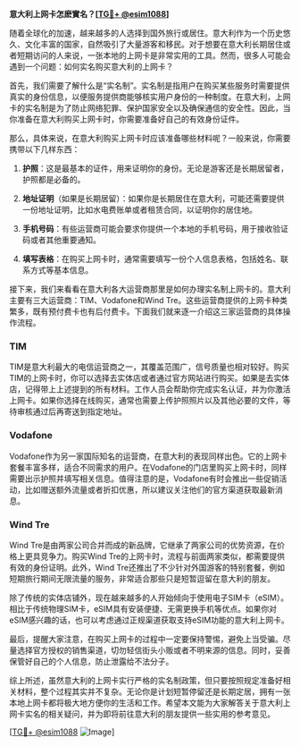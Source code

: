 **意大利上网卡怎麽實名？[[TG💪+ @esim1088](https://t.me/s/esim1088)]**

随着全球化的加速，越来越多的人选择到国外旅行或居住。意大利作为一个历史悠久、文化丰富的国家，自然吸引了大量游客和移民。对于想要在意大利长期居住或者短期访问的人来说，一张本地的上网卡是非常实用的工具。然而，很多人可能会遇到一个问题：如何实名购买意大利的上网卡？

首先，我们需要了解什么是“实名制”。实名制是指用户在购买某些服务时需要提供真实的身份信息，以便服务提供商能够核实用户身份的一种制度。在意大利，上网卡的实名制是为了防止网络犯罪、保护国家安全以及确保通信的安全性。因此，当你准备在意大利购买上网卡时，你需要准备好自己的有效身份证件。

那么，具体来说，在意大利购买上网卡时应该准备哪些材料呢？一般来说，你需要携带以下几样东西：

1. **护照**：这是最基本的证件，用来证明你的身份。无论是游客还是长期居留者，护照都是必备的。
   
2. **地址证明**（如果是长期居留）：如果你是长期居住在意大利，可能还需要提供一份地址证明，比如水电费账单或者租赁合同，以证明你的居住地。

3. **手机号码**：有些运营商可能会要求你提供一个本地的手机号码，用于接收验证码或者其他重要通知。

4. **填写表格**：在购买上网卡时，通常需要填写一份个人信息表格，包括姓名、联系方式等基本信息。

接下来，我们来看看在意大利各大运营商那里是如何办理实名制上网卡的。意大利主要有三大运营商：TIM、Vodafone和Wind Tre。这些运营商提供的上网卡种类繁多，既有预付费卡也有后付费卡。下面我们就来逐一介绍这三家运营商的具体操作流程。

### TIM

TIM是意大利最大的电信运营商之一，其覆盖范围广，信号质量也相对较好。购买TIM的上网卡时，你可以选择去实体店或者通过官方网站进行购买。如果是去实体店，记得带上上述提到的所有材料。工作人员会帮助你完成实名认证，并为你激活上网卡。如果你选择在线购买，通常也需要上传护照照片以及其他必要的文件，等待审核通过后再寄送到指定地址。

### Vodafone

Vodafone作为另一家国际知名的运营商，在意大利的表现同样出色。它的上网卡套餐丰富多样，适合不同需求的用户。在Vodafone的门店里购买上网卡时，同样需要出示护照并填写相关信息。值得注意的是，Vodafone有时会推出一些促销活动，比如赠送额外流量或者折扣优惠，所以建议关注他们的官方渠道获取最新消息。

### Wind Tre

Wind Tre是由两家公司合并而成的新品牌，它继承了两家公司的优势资源，在价格上更具竞争力。购买Wind Tre的上网卡时，流程与前面两家类似，都需要提供有效的身份证明。此外，Wind Tre还推出了不少针对外国游客的特别套餐，例如短期旅行期间无限流量的服务，非常适合那些只是短暂逗留在意大利的朋友。

除了传统的实体店铺外，现在越来越多的人开始倾向于使用电子SIM卡（eSIM）。相比于传统物理SIM卡，eSIM具有安装便捷、无需更换手机等优点。如果你对eSIM感兴趣的话，也可以考虑通过正规渠道获取支持eSIM功能的意大利上网卡。

最后，提醒大家注意，在购买上网卡的过程中一定要保持警惕，避免上当受骗。尽量选择官方授权的销售渠道，切勿轻信街头小贩或者不明来源的信息。同时，妥善保管好自己的个人信息，防止泄露给不法分子。

综上所述，虽然意大利的上网卡实行严格的实名制政策，但只要按照规定准备好相关材料，整个过程其实并不复杂。无论你是计划短暂停留还是长期定居，拥有一张本地上网卡都将极大地方便你的生活和工作。希望本文能为大家解答关于意大利上网卡实名的相关疑问，并为即将前往意大利的朋友提供一些实用的参考意见。

[[TG💪+ @esim1088](https://t.me/s/esim1088) ![Image](https://i.postimg.cc/4NQfJmqS/Snipaste-2025-05-13-00-14-12.png)]